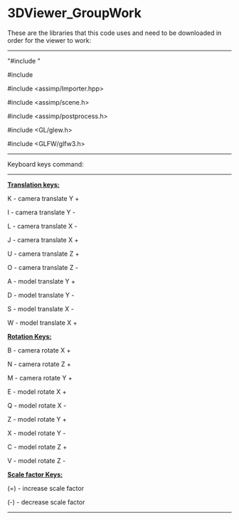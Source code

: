 # 3DViewer_GroupWork

These are the libraries that this code uses and need to be downloaded in order for the viewer to work:  

-------------------------------------------------------------------------------------------------------  

"#include <iostream>"  

#include <vector>  

#include <assimp/Importer.hpp>  

#include <assimp/scene.h>  

#include <assimp/postprocess.h>  

#include <GL/glew.h>  

#include <GLFW/glfw3.h>  

-------------------------------------------------------------------------------------------------------  

Keyboard keys command:  

-------------------------------------------------------------------------------------------------------  

<ins>**Translation keys:**</ins>  

K - camera translate Y +  

I - camera translate Y -  

L - camera translate X -  

J - camera translate X +  

U - camera translate Z +  

O - camera translate Z -  

A - model translate Y +  

D - model translate Y -  

S - model translate X -  

W - model translate X +  

  
<ins>**Rotation Keys:**</ins>  

B - camera rotate X +  

N - camera rotate Z +  

M - camera rotate Y +  

E - model rotate X +  

Q - model rotate X -  

Z - model rotate Y +  

X - model rotate Y -  

C - model rotate Z +  

V - model rotate Z -  

  
<ins>**Scale factor Keys:**</ins>  

(=) - increase scale factor  

(-) - decrease scale factor  

-------------------------------------------------------------------------------------------------------  

